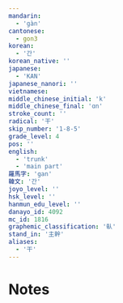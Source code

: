 ```yaml
---
mandarin:
  - 'gàn'
cantonese:
  - gon3
korean:
  - '간'
korean_native: ''
japanese:
  - 'KAN'
japanese_nanori: ''
vietnamese:
middle_chinese_initial: 'k'
middle_chinese_final: 'ɑn'
stroke_count: ''
radical: '干'
skip_number: '1-8-5'
grade_level: 4
pos: ''
english:
  - 'trunk'
  - 'main part'
羅馬字: 'gan'
韓文: '간'
joyo_level: ''
hsk_level: ''
hanmun_edu_level: ''
danayo_id: 4092
mc_id: 1816
graphemic_classification: '倝'
stand_in: '主幹'
aliases:
  - '干'
---
```


# Notes
